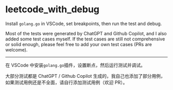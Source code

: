# leetcode_with_debug

Install `golang.go` in VSCode, set breakpoints, then run the test and debug.

Most of the tests were generated by ChatGPT and Github Copilot, and I also added some test cases myself. If the test cases are still not comprehensive or solid enough, please feel free to add your own test cases (PRs are welcome).

---

在 VSCode 中安装`golang.go`插件，设置断点，然后运行测试并调试。

大部分测试都是 ChatGPT / Github Copilot 生成的，我自己也添加了部分用例，如果测试用例还是不全面，请自行添加测试用例（欢迎 PR）。
